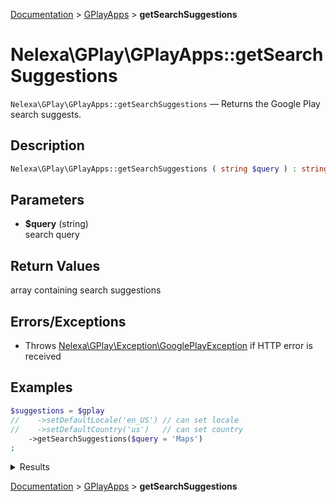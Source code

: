 [Documentation](../../README.md) > [GPlayApps](README.md) > **getSearchSuggestions**

# Nelexa\GPlay\GPlayApps::getSearchSuggestions
`Nelexa\GPlay\GPlayApps::getSearchSuggestions` — Returns the Google Play search suggests.

## Description
```php
Nelexa\GPlay\GPlayApps::getSearchSuggestions ( string $query ) : string[]
```

## Parameters
* **$query** (string)  
search query

## Return Values
array containing search suggestions


## Errors/Exceptions
* Throws [Nelexa\GPlay\Exception\GooglePlayException](../GooglePlayException/README.md) if HTTP error is received
## Examples
```php
$suggestions = $gplay
//    ->setDefaultLocale('en_US') // can set locale
//    ->setDefaultCountry('us')   // can set country
    ->getSearchSuggestions($query = 'Maps')
;
```
<details>
  <summary>Results</summary>

```php
array:5 [
    0 => "maps"
    1 => "maps for minecraft pe"
    …
  ]
```

</details>

[Documentation](../../README.md) > [GPlayApps](README.md) > **getSearchSuggestions**

